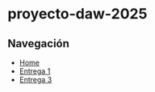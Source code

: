 # proyecto-daw-2025


## Navegación

- [Home](../main/)
- [Entrega 1](../Entrega-1/)
- [Entrega 3](../Entrega-3/)

